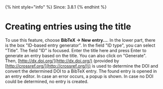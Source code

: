 {% hint style="info" %}
Since: 3.8.1
{% endhint %}

# Creating entries using the title

To use this feature, choose **BibTeX → New entry...**. In the lower part, there is the box "ID-based entry generator". In the field "ID type", you can select "Title". The field "ID" is focused. Enter the title here and press Enter to generate an entry based on the title. You can also click on "Generate". Then, [http://dx.doi.org/](http://dx.doi.org/) \(provided by [http://crossref.org/](http://crossref.org/)\) is used to determine the DOI and convert the determined DOI to a BibTeX entry. The found entry is opened in an entry editor. In case an error occurs, a popup is shown. In case no DOI could be determined, no entry is created.

